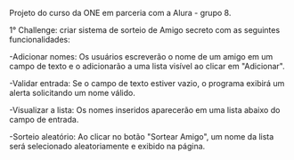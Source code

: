 Projeto do curso da ONE em parceria com a Alura - grupo 8.



1° Challenge: criar sistema de sorteio de Amigo secreto com as seguintes funcionalidades:
 
-Adicionar nomes: Os usuários escreverão o nome de um amigo em um campo de texto e o adicionarão a uma lista visível ao clicar em "Adicionar".

-Validar entrada: Se o campo de texto estiver vazio, o programa exibirá um alerta solicitando um nome válido.

-Visualizar a lista: Os nomes inseridos aparecerão em uma lista abaixo do campo de entrada.

-Sorteio aleatório: Ao clicar no botão "Sortear Amigo", um nome da lista será selecionado aleatoriamente e exibido na página.
